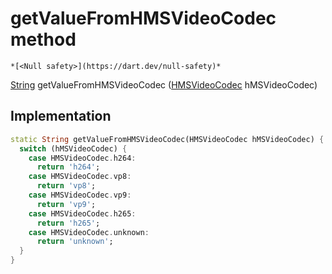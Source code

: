 


# getValueFromHMSVideoCodec method




    *[<Null safety>](https://dart.dev/null-safety)*




[String](https://api.flutter.dev/flutter/dart-core/String-class.html) getValueFromHMSVideoCodec
([HMSVideoCodec](../../hmssdk_flutter/HMSVideoCodec-class.md) hMSVideoCodec)








## Implementation

```dart
static String getValueFromHMSVideoCodec(HMSVideoCodec hMSVideoCodec) {
  switch (hMSVideoCodec) {
    case HMSVideoCodec.h264:
      return 'h264';
    case HMSVideoCodec.vp8:
      return 'vp8';
    case HMSVideoCodec.vp9:
      return 'vp9';
    case HMSVideoCodec.h265:
      return 'h265';
    case HMSVideoCodec.unknown:
      return 'unknown';
  }
}
```







